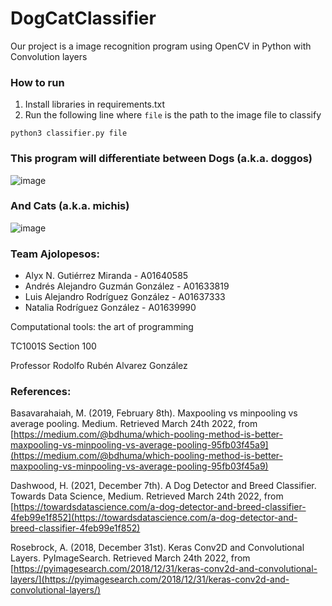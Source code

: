 # DogCatClassifier 

Our project is a image recognition program using OpenCV in Python with Convolution layers

### How to run
1. Install libraries in requirements.txt
2. Run the following line where ```file``` is the path to the image file to classify

```python3 classifier.py file```

### This program will differentiate between Dogs (a.k.a. doggos)

![image](https://user-images.githubusercontent.com/74560600/159771469-073f5178-fd59-4995-a6c7-3e726f0cef6e.png)


### And Cats (a.k.a. michis)


![image](https://user-images.githubusercontent.com/74560600/159770421-5bcadd8c-5321-4a65-867b-a943ba2ebefd.png)

### Team Ajolopesos:

* Alyx N. Gutiérrez Miranda - A01640585
* Andrés Alejandro Guzmán González - A01633819 
* Luis Alejandro Rodríguez González - A01637333 
* Natalia Rodríguez González - A01639990 

Computational tools: the art of programming

TC1001S Section 100 


Professor Rodolfo Rubén Alvarez González


### References:

Basavarahaiah, M. (2019, February 8th). Maxpooling vs minpooling vs average pooling. Medium. Retrieved March 24th 2022, from [https://medium.com/@bdhuma/which-pooling-method-is-better-maxpooling-vs-minpooling-vs-average-pooling-95fb03f45a9](https://medium.com/@bdhuma/which-pooling-method-is-better-maxpooling-vs-minpooling-vs-average-pooling-95fb03f45a9)

Dashwood, H. (2021, December 7th). A Dog Detector and Breed Classifier. Towards Data Science, Medium. Retrieved March 24th 2022, from [https://towardsdatascience.com/a-dog-detector-and-breed-classifier-4feb99e1f852](https://towardsdatascience.com/a-dog-detector-and-breed-classifier-4feb99e1f852)

Rosebrock, A. (2018, December 31st). Keras Conv2D and Convolutional Layers. PyImageSearch. Retrieved March 24th 2022, from [https://pyimagesearch.com/2018/12/31/keras-conv2d-and-convolutional-layers/](https://pyimagesearch.com/2018/12/31/keras-conv2d-and-convolutional-layers/)